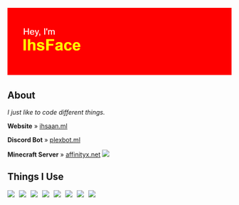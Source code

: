 ![Hey, I'm IhsFace!](header.png)

## About
*I just like to code different things.*

**Website** » [ihsaan.ml](https://ihsaan.ml)

**Discord Bot** » [plexbot.ml](https://plexbot.ml)

**Minecraft Server** » [affinityx.net](https://affinityx.net) ![](https://img.shields.io/badge/-beta-red)

## Things I Use
<img src="https://cdn.glitch.com/17eaef8d-c248-49b5-81da-45e23cdc0b12%2Ficons8-html-5-48.png" align="left" width="26px">
<img src="https://cdn.glitch.com/17eaef8d-c248-49b5-81da-45e23cdc0b12%2Ficons8-css3-48.png" align="left" width="26px">
<img src="https://camo.githubusercontent.com/41658d5ca4d38291a5bcb60841440cb7f35057a83ebf9e871b41ff41ca573622/68747470733a2f2f64657669636f6e732e6769746875622e696f2f64657669636f6e2f64657669636f6e2e6769742f69636f6e732f6a6176617363726970742f6a6176617363726970742d6f726967696e616c2e737667" align="left" width="26px">
<img src="https://camo.githubusercontent.com/9d25ad8c72db28a49e1d22c6a5363c6011c7295dca88a7bf51361c99294fdd45/68747470733a2f2f64657669636f6e732e6769746875622e696f2f64657669636f6e2f64657669636f6e2e6769742f69636f6e732f6e6f64656a732f6e6f64656a732d706c61696e2e737667" align="left" width="26px">
<img src="https://cdn.glitch.com/17eaef8d-c248-49b5-81da-45e23cdc0b12%2Ficons8-atom-editor-48.png" align="left" width="26px">
<img src="https://coteditor.com/img/appicon/128@2x.png" align="left" width="26px">
<img src="https://cdn.discordapp.com/emojis/692384394509287434.png" align="left" width="26px">
<img src="https://camo.githubusercontent.com/ecd26da2781fab762519a48fc3368b15cead42a41f1de1df726a0e7becd9d725/68747470733a2f2f64657669636f6e732e6769746875622e696f2f64657669636f6e2f64657669636f6e2e6769742f69636f6e732f6769746875622f6769746875622d6f726967696e616c2e737667" align="left" width="26px">
